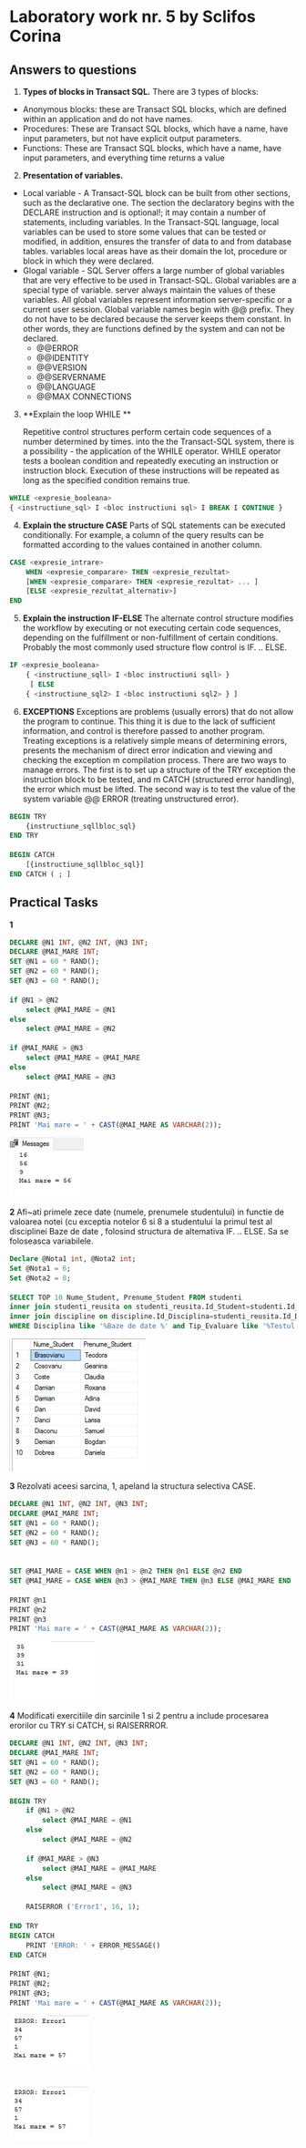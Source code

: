 # Laboratory work nr. 5 by Sclifos Corina

## Answers to questions
1. **Types of blocks in Transact SQL.**
	There are 3 types of blocks:
  * Anonymous blocks: these are Transact SQL blocks, which are defined within an application and do not have names.
  * Procedures: These are Transact SQL blocks, which have a name, have input parameters, but not
have explicit output parameters.
  * Functions: These are Transact SQL blocks, which have a name, have input parameters, and everything
time returns a value
2. **Presentation of variables.**
* Local variable - A Transact-SQL block can be built from other sections, such as the declarative one. The section
the declaratory begins with the DECLARE instruction and is optional!; it may contain a number of statements,
including variables.
In the Transact-SQL language, local variables can be used to store some values that can be
tested or modified, in addition, ensures the transfer of data to and from database tables. variables
local areas have as their domain the lot, procedure or block in which they were declared. 
* Glogal variable - SQL Server offers a large number of global variables that are very effective to be
used in Transact-SQL. Global variables are a special type of variable. server always maintain the values of these variables. All global variables represent information server-specific or a current user session.
Global variable names begin with @@ prefix. They do not have to be declared because
the server keeps them constant. In other words, they are functions defined by the system and can not be
declared.
	- @@ERROR
	- @@IDENTITY
	- @@VERSION
	- @@SERVERNAME
	- @@LANGUAGE
	- @@MAX CONNECTIONS

3. **Explain the loop WHILE **

   Repetitive control structures perform certain code sequences of a number determined by times. into the
the Transact-SQL system, there is a possibility - the application of the WHILE operator. WHILE operator tests
a boolean condition and repeatedly executing an instruction or instruction block. Execution of these
instructions will be repeated as long as the specified condition remains true.
```sql
WHILE <expresie_booleana>
{ <instructiune_sql> I <bloc instructiuni sql> I BREAK I CONTINUE }
```

4. **Explain the structure CASE**
   Parts of SQL statements can be executed conditionally. For example, a column of the query results
can be formatted according to the values contained in another column.
```sql
CASE <expresie_intrare>
	WHEN <expresie_comparare> THEN <expresie_rezultat>
	[WHEN <expresie_comparare> THEN <expresie_rezultat> ... ]
	[ELSE <expresie_rezultat_alternativ>]
END
```

5. **Explain the instruction IF-ELSE**
 The alternate control structure modifies the workflow by executing or not executing certain code sequences,
depending on the fulfillment or non-fulfillment of certain conditions. Probably the most commonly used structure
flow control is IF. .. ELSE.
```sql
IF <expresie_booleana>
	{ <instructiune_sqll> I <bloc instructiuni sqll> }
     [ ELSE
	{ <instructiune_sql2> I <bloc instructiuni sql2> } ]
```

6. **EXCEPTIONS** 
   Exceptions are problems (usually errors) that do not allow the program to continue. This thing
it is due to the lack of sufficient information, and control is therefore passed to another program.
Treating exceptions is a relatively simple means of determining errors, presents the mechanism of
direct error indication and viewing and checking the exception m compilation process.
  There are two ways to manage errors. The first is to set up a structure of the TRY exception
the instruction block to be tested, and m CATCH (structured error handling), the error
which must be lifted. The second way is to test the value of the system variable @@ ERROR (treating
unstructured error).
```sql
BEGIN TRY
	{instructiune_sqllbloc_sql}
END TRY

BEGIN CATCH
	[{instructiune_sqllbloc_sql}]
END CATCH ( ; ]
````

## Practical Tasks
**1**

```sql
DECLARE @N1 INT, @N2 INT, @N3 INT;
DECLARE @MAI_MARE INT;
SET @N1 = 60 * RAND();
SET @N2 = 60 * RAND();
SET @N3 = 60 * RAND();

if @N1 > @N2
	select @MAI_MARE = @N1
else
	select @MAI_MARE = @N2

if @MAI_MARE > @N3
	select @MAI_MARE = @MAI_MARE
else
	select @MAI_MARE = @N3

PRINT @N1;
PRINT @N2;
PRINT @N3;
PRINT 'Mai mare = ' + CAST(@MAI_MARE AS VARCHAR(2));
```
![Results for task 1](images/lab5_1.JPG)

**2**
Afi~ati primele zece date (numele, prenumele studentului) in functie de valoarea notei (cu exceptia
notelor 6 si 8 a studentului la primul test al disciplinei Baze de date , folosind structura de
altemativa IF. .. ELSE. Sa se foloseasca variabilele.
```sql
Declare @Nota1 int, @Nota2 int;
Set @Nota1 = 6;
Set @Nota2 = 8;

SELECT TOP 10 Nume_Student, Prenume_Student FROM studenti
inner join studenti_reusita on studenti_reusita.Id_Student=studenti.Id_Student
inner join discipline on discipline.Id_Disciplina=studenti_reusita.Id_Disciplina
WHERE Disciplina like '%Baze de date %' and Tip_Evaluare like '%Testul 1%' and Nota IN (iif ( Nota <> @Nota1 and Nota <> @Nota2, Nota, null ) )
```
![Results for task 2](images/lab5_2.JPG)

**3**
Rezolvati aceesi sarcina, 1, apeland la structura selectiva CASE.
```sql
DECLARE @N1 INT, @N2 INT, @N3 INT;
DECLARE @MAI_MARE INT;
SET @N1 = 60 * RAND();
SET @N2 = 60 * RAND();
SET @N3 = 60 * RAND();


SET @MAI_MARE = CASE WHEN @n1 > @n2 THEN @n1 ELSE @n2 END
SET @MAI_MARE = CASE WHEN @n3 > @MAI_MARE THEN @n3 ELSE @MAI_MARE END

PRINT @n1
PRINT @n2
PRINT @n3
PRINT 'Mai mare = ' + CAST(@MAI_MARE AS VARCHAR(2));
```
![Results for task 3](images/lab5_3.JPG)

**4**
Modificati exercitiile din sarcinile 1 si 2 pentru a include procesarea erorilor cu TRY si CATCH, si
RAISERRROR.
```sql
DECLARE @N1 INT, @N2 INT, @N3 INT;
DECLARE @MAI_MARE INT;
SET @N1 = 60 * RAND();
SET @N2 = 60 * RAND();
SET @N3 = 60 * RAND();

BEGIN TRY
	if @N1 > @N2
		select @MAI_MARE = @N1
	else
		select @MAI_MARE = @N2

	if @MAI_MARE > @N3
		select @MAI_MARE = @MAI_MARE
	else
		select @MAI_MARE = @N3

	RAISERROR ('Error1', 16, 1);

END TRY
BEGIN CATCH
    PRINT 'ERROR: ' + ERROR_MESSAGE()
END CATCH

PRINT @N1;
PRINT @N2;
PRINT @N3;
PRINT 'Mai mare = ' + CAST(@MAI_MARE AS VARCHAR(2));

```
![Results for task 4](images/lab5_4.1.JPG)


```sql


```
![Results for task 4](images/lab5_4.1.JPG)
